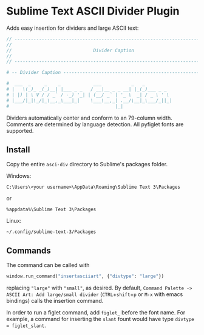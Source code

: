 # Sublime Text ASCII Divider Plugin

Adds easy insertion for dividers and large ASCII text:

```c
// ----------------------------------------------------------------------------
//
//                              Divider Caption
//
// ----------------------------------------------------------------------------
```

```python
# -- Divider Caption ----------------------------------------------------------
```

```python
#  ___  _     _    _            ___           _   _
# |   \(_)_ _(_)__| |___ _ _   / __|__ _ _ __| |_(_)___ _ _
# | |) | \ V / / _` / -_) '_| | (__/ _` | '_ \  _| / _ \ ' \
# |___/|_|\_/|_\__,_\___|_|    \___\__,_| .__/\__|_\___/_||_|
#                                       |_|
```

Dividers automatically center and conform to an 79-column width. Comments are determined by language detection. All pyfiglet fonts are supported.


## Install
Copy the entire ```asci-div``` directory to Sublime's packages folder.

Windows:
```shell
C:\Users\<your username>\AppData\Roaming\Sublime Text 3\Packages
```
or
```shell
%appdata%\Sublime Text 3\Packages
```

Linux:
```shell
~/.config/sublime-text-3/Packages
```

## Commands

The command can be called with
```python
window.run_command("insertasciiart", {"divtype": "large"})
```
replacing ```"large"``` with ```"small"```, as desired. By default, ```Command Palette -> ASCII Art: Add large/small divider``` (```CTRL```+```shift```+```p``` or ```M-x``` with emacs bindings) calls the insertion command.

In order to run a figlet command, add ```figlet_``` before the font name. For example, a command for inserting the ```slant``` fount would have type ```divtype = figlet_slant```.
